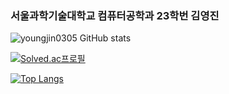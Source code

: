 ### 서울과학기술대학교 컴퓨터공학과 23학번 김영진 

![youngjin0305 GitHub stats](https://github-readme-stats.vercel.app/api?username=youngjin0305&show_icons=true&hide_border=true&theme=tokyonight)

[![Solved.ac프로필](https://mazassumnida.wtf/api/v2/generate_badge?boj=youngjin)](https://solved.ac/profile/youngjin)

[![Top Langs](https://github-readme-stats.vercel.app/api/top-langs/?username=youngjin0305&hide_border=true&theme=dark&layout=compact)](https://github.com/youngjin0305/github-readme-stats)
